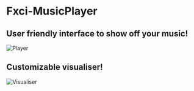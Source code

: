 # Fxci-MusicPlayer
## User friendly interface to show off your music!
![Player](https://raw.githubusercontent.com/LovBlueFox/Fxci-MusicPlayer/master/.github/Images/Player-15Sept19.png)

## Customizable visualiser!
![Visualiser](https://raw.githubusercontent.com/LovBlueFox/Fxci-MusicPlayer/master/.github/Images/Visualiser-15Sept19.png)
